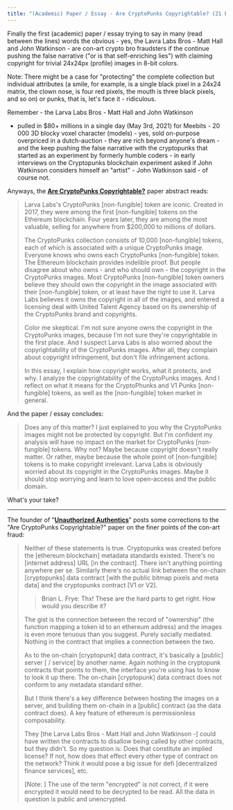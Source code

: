 ```yaml
---
title: "(Academic) Paper / Essay - Are CryptoPunks Copyrightable? (21 Pages) by Brian L. Frye, University of Kentucky - College of Law (Spoiler: It’s unclear. Translation: No, of course not.) - What's Your Take?"
---
```


Finally the first (academic) paper / essay trying to say in many (read between the lines) words the obvious  -  yes, the Lavra Labs Bros - Matt Hall and John Watkinson  - are con-art crypto bro fraudsters if the continue pushing the false narrative ("or is that self-enriching lies") with claiming copyright for trivial 24x24px (profile) images in 8-bit colors.

<!-- more -->

 Note: There might be a case for "protecting" the complete collection but individual attributes (a smile, for example, is a single black pixel in a 24x24 matrix, the clown nose, is four red pixels, the mouth is three black pixels, and so on)
or punks, that is, let's face it - ridiculous.

   Remember - the Larva Labs Bros - Matt Hall and John Watkinson
 - pulled in $80+ millions in a single day (May 3rd, 2021) for Meebits - 20 000 3D blocky voxel character (models) - yes, sold on-purpose overpriced in a dutch-auction -  they are rich beyond anyone's dream - and the keep pushing the false narrative with the cryptopunks that started as an experiment by formerly humble coders  - in early interviews on the Cryptopunks blockchain experiment asked if John Watkinson considers himself an "artist" -  John Watkinson said - of course not.

  Anyways, the [**Are CryptoPunks Copyrightable?**](https://papers.ssrn.com/sol3/papers.cfm?abstract_id=4029323) paper abstract reads:

> Larva Labs's CryptoPunks [non-fungible] token are iconic.
> Created in 2017, they were among the first [non-fungible] tokens on the Ethereum blockchain. Four years later, they are among the most valuable, selling for anywhere from $200,000 to millions of dollars.
>
> The CryptoPunks collection consists of 10,000 [non-fungible] tokens, each of which is associated with a unique CryptoPunks image. Everyone knows who owns each CryptoPunks [non-fungible] token. The Ethereum blockchain provides indelible proof. But people disagree about who owns - and who should own - the copyright in the CryptoPunks images. Most CryptoPunks [non-fungible] token owners believe they should own the copyright in the image associated with their [non-fungible] token, or at least have the right to use it. Larva Labs believes it owns the copyright in all of the images, and entered a licensing deal with United Talent Agency based on its ownership of the CryptoPunks brand and copyrights.
>
> Color me skeptical. I'm not sure anyone owns the copyright in the CryptoPunks images, because I'm not sure they're copyrightable in the first place. And I suspect Larva Labs is also worried about the copyrightability of the CryptoPunks images. After all, they complain about copyright infringement, but don't file infringement actions.
>
> In this essay, I explain how copyright works, what it protects, and why. I analyze the copyrightability of the CryptoPunks images. And I reflect on what it means for the CryptoPhunks and V1 Punks [non-fungible] tokens, as well as the [non-fungible] token market in general.

And the paper / essay concludes:

> Does any of this matter? I just explained to you why the CryptoPunks images
> might not be protected by copyright.
> But I'm confident my analysis will have no impact on the market for
> CryptoPunks [non-fungible] tokens. Why not?
> Maybe because copyright doesn't really matter. Or rather, maybe
> because the whole point of [non-fungible] tokens
> is to make copyright irrelevant.
> Larva Labs is obviously
> worried about its copyright in the CryptoPunks images.
> Maybe it should stop worrying and learn to love open-access and the public domain.

What's your take?

---

The founder of "[**Unauthorized Authentics**](https://unauthedauth.com/)" posts some corrections to the  "Are CryptoPunks Copyrightable?" paper on the finer points of the con-art fraud:

> Neither of these statements is true. Cryptopunks was created before the [ethereum blockchain] metadata standards existed.
> There's no [internet address] URL [in the contract].
> There isn't anything pointing anywhere per se.
>  Similarly there's no actual link between
> the on-chain [cryptopunks] data contract [with the public bitmap pixels and meta data]
> and the cryptopunks contract [V1 or V2].
>
>> Brian L. Frye:
>>  Thx! These are the hard parts to get right.
>>  How would you describe it?
>
>  The gist is the connection between the record of "ownership"
> (the function mapping a token id to an ethereum address)
> and the images is even more tenuous than you suggest.
> Purely socially mediated.
> Nothing in the contract that implies a connection between the two.
>
> As to the on-chain [cryptopunk] data contract, it's basically a [public] server [ / service]
> by another name.
> Again nothing in the cryptopunk contracts that points to them,
> the interface you're using has to know to look it up there.
> The on-chain [cryptopunk] data contract does not conform to any metadata standard either.
>
> But I think there's a key difference between hosting the images on a server, and building them on-chain in a [public] contract (as the data contract does).
> A key feature of ethereum is permissionless composability.
>
> They [the Larva Labs Bros - Matt Hall and John Watkinson -] could have written the contracts to disallow being called by other contracts,
> but they didn't. So my question is: Does that constitute an implied license?
> If not, how does that effect every other type of contract on the network?
> Think it would pose a big issue for defi [decentralized finance services], etc.
>
> [Note: ] The use of the term "encrypted" is not correct,
> if it were encrypted it would need to be decrypted to be read.
> All the data in question is public and unencrypted.


